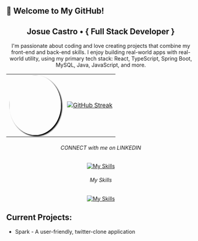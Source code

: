## 👋 Welcome to My GitHub!
<div align="center">

<h2>Josue Castro • { Full Stack Developer }</h2>
<p>I'm passionate about coding and love creating projects that combine my front-end and back-end skills. I enjoy building real-world apps with real-world utility, using my primary tech stack: React, TypeScript, Spring Boot, MySQL, Java, JavaScript, and more.</p>

<table>
  <tr>
    <td><img src="https://media.giphy.com/media/ptqAPgghLtHOa0SLJS/giphy.gif" width="138" height="160" style="border-radius: 50%; box-shadow: 3px 3px 3px black;" /></td>
    <td><a href="https://git.io/streak-stats"><img src="https://github-readme-streak-stats.herokuapp.com?user=josuecaztro&theme=panda" alt="GitHub Streak" /></a>
</td>
  </tr>
</table>

<p></p>


<h6>CONNECT with me on LINKEDIN</h6>

[![My Skills](https://skillicons.dev/icons?i=linkedin)](https://www.linkedin.com/in/josuecastro1/)

<h6>My Skills</h6>

[![My Skills](https://skillicons.dev/icons?i=js,html,css,java,mysql,nodejs,react,spring,ts,aws)](https://skillicons.dev)

</div>

<h2>Current Projects:</h2>
<ul>
  <li>Spark - A user-friendly, twitter-clone application</li>
</ul>


